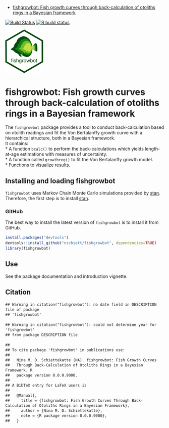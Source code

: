 -   [fishgrowbot: Fish growth curves through back-calculation of
    otoliths rings in a Bayesian
    framework](#fishgrowbot-fish-growth-curves-through-back-calculation-of-otoliths-rings-in-a-bayesian-framework)

<!-- badges: start -->
[![Build
Status](https://api.travis-ci.org/nschiett/fishualize.png?branch=master)](https://travis-ci.org/nschiett/fishgrowbot)
[![R build
status](https://github.com/nschiett/fishgrowbot/workflows/R-CMD-check/badge.svg)](https://github.com/nschiett/fishgrowbot/actions)
<!-- badges: end -->

<img src="man/figures/fishgrowbot_logo_white.png" width = 120 alt="fishgrowbot logo"/>

fishgrowbot: Fish growth curves through back-calculation of otoliths rings in a Bayesian framework
==================================================================================================

The `fishgrowbot` package provides a tool to conduct back-calculation
based on otolith readings and fit the Von Bertalanffy growth curve with
a hierarchical structure, both in a Bayesian framework.  
It contains:  
\* A function `bcalc()` to perform the back-calculations which yields
length-at-age estimations with measures of uncertainty.  
\* A function called `growthreg()` to fit the Von Bertalanffy growth
model.  
\* Functions to visualize results.

Installing and loading fishgrowbot
----------------------------------

`fishgrowbot` uses Markov Chain Monte Carlo simulations provided by
[stan](https://github.com/stan-dev/rstan/wiki/RStan-Getting-Started).
Therefore, the first step is to install
[stan](https://github.com/stan-dev/rstan/wiki/RStan-Getting-Started).

### GitHub

The best way to install the latest version of `fishgrowbot` is to
install it from GitHub.

``` r
install.packages("devtools")
devtools::install_github("nschiett/fishgrowbot", dependencies=TRUE)
library(fishgrowbot)
```

Use
---

See the package documentation and introduction vignette.

Citation
--------

    ## Warning in citation("fishgrowbot"): no date field in DESCRIPTION file of package
    ## 'fishgrowbot'

    ## Warning in citation("fishgrowbot"): could not determine year for 'fishgrowbot'
    ## from package DESCRIPTION file

    ## 
    ## To cite package 'fishgrowbot' in publications use:
    ## 
    ##   Nina M. D. Schiettekatte (NA). fishgrowbot: Fish Growth Curves
    ##   Through Back-Calculation of Otoliths Rings in a Bayesian Framework. R
    ##   package version 0.0.0.9000.
    ## 
    ## A BibTeX entry for LaTeX users is
    ## 
    ##   @Manual{,
    ##     title = {fishgrowbot: Fish Growth Curves Through Back-Calculation of Otoliths Rings in a Bayesian Framework},
    ##     author = {Nina M. D. Schiettekatte},
    ##     note = {R package version 0.0.0.9000},
    ##   }
